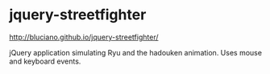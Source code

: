 # jquery-streetfighter

http://bluciano.github.io/jquery-streetfighter/

jQuery application simulating Ryu and the hadouken animation.
Uses mouse and keyboard events.

